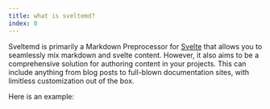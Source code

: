 ```yaml
---
title: what is sveltemd?
index: 0
---
```


Sveltemd is primarily a Markdown Preprocessor for [Svelte](https://svelte.dev/) that allows you to seamlessly mix markdown and svelte content. However, it also aims to be a comprehensive solution for authoring content in your projects. This can include anything from blog posts to full-blown documentation sites, with limitless customization out of the box.

Here is an example:

```svelte

```
